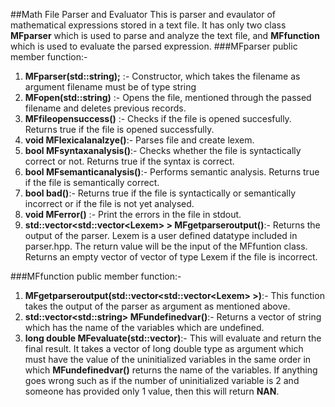 ##Math File Parser and Evaluator
This is parser and evaulator of mathematical expressions stored in a text file.
It has only two class **MFparser** which is used to parse and analyze the text file, and **MFfunction** which is used to evaluate the parsed expression.
###MFparser public member function:-
1. **MFparser(std::string);** :- Constructor, which takes the filename as argument filename must be of type string
2. **MFopen(std::string)** :- Opens the file, mentioned through the passed filename and deletes previous records.
3. **MFfileopensuccess()** :- Checks if the file is opened succesfully. Returns true if the file is opened successfully.
4. **void MFlexicalanalzye()**:- Parses file and create lexem.
5. **bool MFsyntaxanalysis()**:- Checks whether the file is syntactically correct or not. Returns true if the syntax is correct.
6. **bool MFsemanticanalysis()**:- Performs semantic analysis. Returns true if the file is semantically correct.
7. **bool bad()**:- Returns true if the file is syntactically or semantically incorrect or if the file is not yet analysed.
8. **void MFerror()** :- Print the errors in the file in stdout.
9. **std::vector\<std::vector\<Lexem\> \> MFgetparseroutput()**:- Returns the output of the parser. Lexem is a user defined datatype included in parser.hpp. The return value will be the input of the MFfuntion class. Returns an empty vector of vector of type Lexem if the file is incorrect.

###MFfunction public member function:-
1. **MFgetparseroutput(std::vector\<std::vector\<Lexem\> \>)**:- This function takes the output of the parser as argument as mentioned above.
2. **std::vector\<std::string\> MFundefinedvar()**:- Returns a vector of string which has the name of the variables which are undefined.
3. **long double MFevaluate(std::vector<long double>)**:- This will evaluate and return the final result. It takes a vector of long double type as argument which must have the value of the uninitialized variables in the same order in which **MFundefinedvar()** returns the name of the variables. If anything goes wrong such as if the number of uninitialized variable is 2 and someone has provided only 1 value, then this will return **NAN**.
